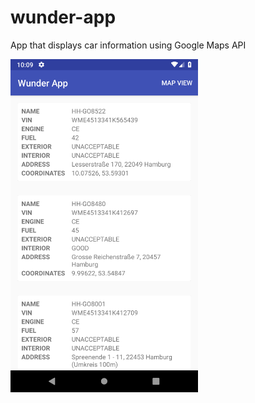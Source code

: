 # wunder-app
App that displays car information using Google Maps API

<img src="img/screenshot.png" width="300">
